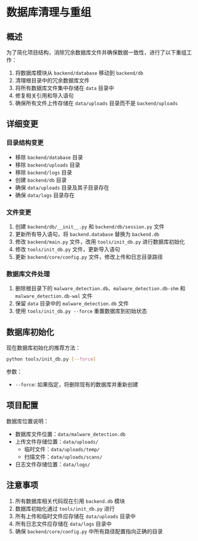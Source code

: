 # 数据库清理与重组

## 概述

为了简化项目结构，消除冗余数据库文件并确保数据一致性，进行了以下重组工作：

1. 将数据库模块从 `backend/database` 移动到 `backend/db`
2. 清理根目录中的冗余数据库文件
3. 将所有数据库文件集中存储在 `data` 目录中
4. 修复相关引用和导入语句
5. 确保所有文件上传存储在 `data/uploads` 目录而不是 `backend/uploads`

## 详细变更

### 目录结构变更

- 移除 `backend/database` 目录
- 移除 `backend/uploads` 目录
- 移除 `backend/logs` 目录
- 创建 `backend/db` 目录
- 确保 `data/uploads` 目录及其子目录存在
- 确保 `data/logs` 目录存在

### 文件变更

1. 创建 `backend/db/__init__.py` 和 `backend/db/session.py` 文件
2. 更新所有导入语句，将 `backend.database` 替换为 `backend.db`
3. 修改 `backend/main.py` 文件，改用 `tools/init_db.py` 进行数据库初始化
4. 修改 `tools/init_db.py` 文件，更新导入语句
5. 更新 `backend/core/config.py` 文件，修改上传和日志目录路径

### 数据库文件处理

1. 删除根目录下的 `malware_detection.db`、`malware_detection.db-shm` 和 `malware_detection.db-wal` 文件
2. 保留 `data` 目录中的 `malware_detection.db` 文件
3. 使用 `tools/init_db.py --force` 重置数据库到初始状态

## 数据库初始化

现在数据库初始化的推荐方法：

```bash
python tools/init_db.py [--force]
```

参数：
- `--force`: 如果指定，将删除现有的数据库并重新创建

## 项目配置

数据库位置说明：
- 数据库文件位置：`data/malware_detection.db`
- 上传文件存储位置：`data/uploads/`
  - 临时文件：`data/uploads/temp/`
  - 扫描文件：`data/uploads/scans/`
- 日志文件存储位置：`data/logs/`

## 注意事项

1. 所有数据库相关代码现在引用 `backend.db` 模块
2. 数据库初始化通过 `tools/init_db.py` 进行
3. 所有上传和临时文件应存储在 `data/uploads` 目录中
4. 所有日志文件应存储在 `data/logs` 目录中
5. 确保 `backend/core/config.py` 中所有路径配置指向正确的目录 